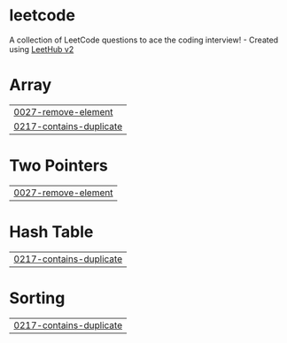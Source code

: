 # leetcode
A collection of LeetCode questions to ace the coding interview! - Created using [LeetHub v2](https://github.com/arunbhardwaj/LeetHub-2.0)


# Array
|  |
| ------- |
| [0027-remove-element](https://github.com/janvisharma0330/leetcode/tree/master/0027-remove-element) |
| [0217-contains-duplicate](https://github.com/janvisharma0330/leetcode/tree/master/0217-contains-duplicate) |
# Two Pointers
|  |
| ------- |
| [0027-remove-element](https://github.com/janvisharma0330/leetcode/tree/master/0027-remove-element) |
# Hash Table
|  |
| ------- |
| [0217-contains-duplicate](https://github.com/janvisharma0330/leetcode/tree/master/0217-contains-duplicate) |
# Sorting
|  |
| ------- |
| [0217-contains-duplicate](https://github.com/janvisharma0330/leetcode/tree/master/0217-contains-duplicate) |